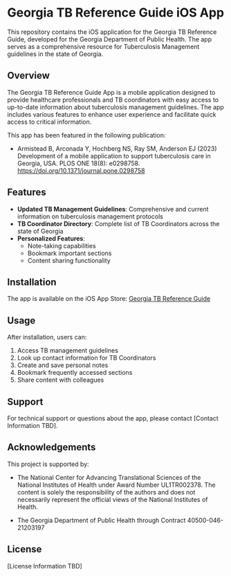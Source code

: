 # Georgia TB Reference Guide iOS App

This repository contains the iOS application for the Georgia TB Reference Guide, developed for the Georgia Department of Public Health. The app serves as a comprehensive resource for Tuberculosis Management guidelines in the state of Georgia.

## Overview

The Georgia TB Reference Guide App is a mobile application designed to provide healthcare professionals and TB coordinators with easy access to up-to-date information about tuberculosis management guidelines. The app includes various features to enhance user experience and facilitate quick access to critical information.

This app has been featured in the following publication:
- Armistead B, Arconada Y, Hochberg NS, Ray SM, Anderson EJ (2023) Development of a mobile application to support tuberculosis care in Georgia, USA. PLOS ONE 18(8): e0298758. https://doi.org/10.1371/journal.pone.0298758

## Features

- **Updated TB Management Guidelines**: Comprehensive and current information on tuberculosis management protocols
- **TB Coordinator Directory**: Complete list of TB Coordinators across the state of Georgia
- **Personalized Features**:
  - Note-taking capabilities
  - Bookmark important sections
  - Content sharing functionality

## Installation

The app is available on the iOS App Store: [Georgia TB Reference Guide](https://apps.apple.com/us/app/georgia-tb-reference-guide/id1583294462)

## Usage

After installation, users can:
1. Access TB management guidelines
2. Look up contact information for TB Coordinators
3. Create and save personal notes
4. Bookmark frequently accessed sections
5. Share content with colleagues

## Support

For technical support or questions about the app, please contact [Contact Information TBD].

## Acknowledgements

This project is supported by:

- The National Center for Advancing Translational Sciences of the National Institutes of Health under Award Number UL1TR002378. The content is solely the responsibility of the authors and does not necessarily represent the official views of the National Institutes of Health.

- The Georgia Department of Public Health through Contract 40500-046-21203197

## License

[License Information TBD]
